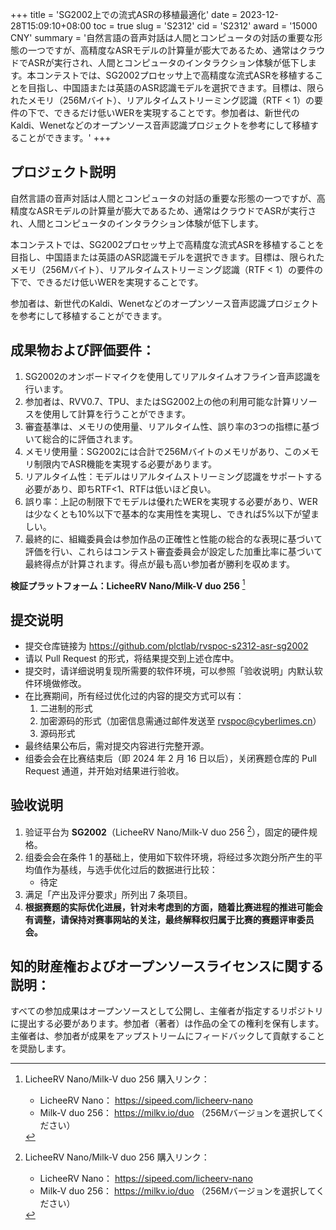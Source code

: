 +++
title = 'SG2002上での流式ASRの移植最適化'
date = 2023-12-28T15:09:10+08:00
toc = true
slug = 'S2312'
cid = 'S2312'
award = '15000 CNY'
summary = '自然言語の音声対話は人間とコンピュータの対話の重要な形態の一つですが、高精度なASRモデルの計算量が膨大であるため、通常はクラウドでASRが実行され、人間とコンピュータのインタラクション体験が低下します。本コンテストでは、SG2002プロセッサ上で高精度な流式ASRを移植することを目指し、中国語または英語のASR認識モデルを選択できます。目標は、限られたメモリ（256Mバイト）、リアルタイムストリーミング認識（RTF < 1）の要件の下で、できるだけ低いWERを実現することです。参加者は、新世代のKaldi、Wenetなどのオープンソース音声認識プロジェクトを参考にして移植することができます。'
+++

## プロジェクト説明

自然言語の音声対話は人間とコンピュータの対話の重要な形態の一つですが、高精度なASRモデルの計算量が膨大であるため、通常はクラウドでASRが実行され、人間とコンピュータのインタラクション体験が低下します。

本コンテストでは、SG2002プロセッサ上で高精度な流式ASRを移植することを目指し、中国語または英語のASR認識モデルを選択できます。目標は、限られたメモリ（256Mバイト）、リアルタイムストリーミング認識（RTF < 1）の要件の下で、できるだけ低いWERを実現することです。

参加者は、新世代のKaldi、Wenetなどのオープンソース音声認識プロジェクトを参考にして移植することができます。

## 成果物および評価要件：

1. SG2002のオンボードマイクを使用してリアルタイムオフライン音声認識を行います。
2. 参加者は、RVV0.7、TPU、またはSG2002上の他の利用可能な計算リソースを使用して計算を行うことができます。
3. 審査基準は、メモリの使用量、リアルタイム性、誤り率の3つの指標に基づいて総合的に評価されます。
4. メモリ使用量：SG2002には合計で256Mバイトのメモリがあり、このメモリ制限内でASR機能を実現する必要があります。
5. リアルタイム性：モデルはリアルタイムストリーミング認識をサポートする必要があり、即ちRTF<1、RTFは低いほど良い。
6. 誤り率：上記の制限下でモデルは優れたWERを実現する必要があり、WERは少なくとも10%以下で基本的な実用性を実現し、できれば5%以下が望ましい。
7. 最終的に、組織委員会は参加作品の正確性と性能の総合的な表現に基づいて評価を行い、これらはコンテスト審査委員会が設定した加重比率に基づいて最終得点が計算されます。得点が最も高い参加者が勝利を収めます。

**検証プラットフォーム：LicheeRV Nano/Milk-V duo 256** [^1]

## 提交说明

* 提交仓库链接为 https://github.com/plctlab/rvspoc-s2312-asr-sg2002
* 请以 Pull Request 的形式，将结果提交到上述仓库中。
* 提交时，请详细说明复现所需要的软件环境，可以参照「验收说明」内默认软件环境做修改。
* 在比赛期间，所有经过优化过的内容的提交方式可以有：
  1. 二进制的形式
  2. 加密源码的形式（加密信息需通过邮件发送至 rvspoc@cyberlimes.cn）
  3. 源码形式
* 最终结果公布后，需对提交内容进行完整开源。
* 组委会会在比赛结束后（即 2024 年 2 月 16 日以后），关闭赛题仓库的 Pull Request 通道，并开始对结果进行验收。

## 验收说明

1. 验证平台为 **SG2002**（LicheeRV Nano/Milk-V duo 256 [^1]），固定的硬件规格。
2. 组委会会在条件 1 的基础上，使用如下软件环境，将经过多次跑分所产生的平均值作为基线，与选手优化过后的数据进行比较：
   - 待定
3. 满足「产出及评分要求」所列出 7 条项目。
4. **根据赛题的实际优化进展，针对未考虑到的方面，随着比赛进程的推进可能会有调整，请保持对赛事网站的关注，最终解释权归属于比赛的赛题评审委员会。**

## 知的財産権およびオープンソースライセンスに関する説明：

すべての参加成果はオープンソースとして公開し、主催者が指定するリポジトリに提出する必要があります。参加者（著者）は作品の全ての権利を保有します。主催者は、参加者が成果をアップストリームにフィードバックして貢献することを奨励します。


[^1]: LicheeRV Nano/Milk-V duo 256 購入リンク：
      - LicheeRV Nano： https://sipeed.com/licheerv-nano
      - Milk-V duo 256： https://milkv.io/duo （256Mバージョンを選択してください）
